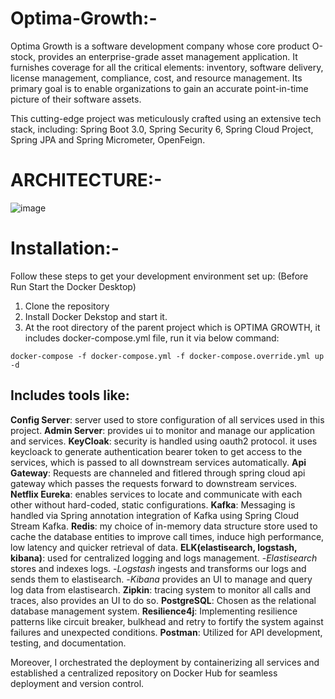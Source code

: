 # Optima-Growth:-
Optima Growth is a software development company whose core product  O-stock, provides an enterprise-grade asset management application. It furnishes coverage for all the critical elements: inventory, software delivery, license management, compliance, cost, and resource management. Its primary goal is to enable organizations to gain an accurate point-in-time picture of their software assets.
 
This cutting-edge project was meticulously crafted using an extensive tech stack, including:
Spring Boot 3.0, Spring Security 6, Spring Cloud Project, Spring JPA and Spring Micrometer, OpenFeign.

# ARCHITECTURE:-
![image](https://github.com/Alphabtw00/Optima-Growth/assets/124119017/0b774d6c-1576-4491-b3ae-688a6929ddb1)


# Installation:-

Follow these steps to get your development environment set up: (Before Run Start the Docker Desktop)
1. Clone the repository
2. Install Docker Dekstop and start it.
3. At the root directory of the parent project which is OPTIMA GROWTH, it includes docker-compose.yml file, run it via below command:
```
docker-compose -f docker-compose.yml -f docker-compose.override.yml up -d
```


## Includes tools like: 
**Config Server**: server used to store configuration of all services used in this project. 
**Admin Server**: provides ui to monitor and manage our application and services.
**KeyCloak**: security is handled using oauth2 protocol. it uses keycloack to generate authentication bearer token to get access to the services, which is passed to all downstream services automatically.
**Api Gateway**: Requests are channeled and fitlered through spring cloud api gateway which passes the requests forward to  downstream services.
**Netflix Eureka**: enables services to locate and communicate with each other without hard-coded, static configurations.
**Kafka**: Messaging is handled via Spring annotation integration of Kafka using Spring Cloud Stream Kafka.
**Redis**: my choice of in-memory data structure store used to cache the database entities to improve call times, induce high performance, low latency and quicker retrieval of data.
**ELK(elastisearch, logstash, kibana)**: used for centralized logging and logs management. 
    -*Elastisearch* stores and indexes logs.
    -*Logstash* ingests and transforms our logs and sends them to elastisearch.
    -*Kibana* provides an UI to manage and query log data from elastisearch.
**Zipkin**: tracing system to monitor all calls and traces, also provides an UI to do so.
**PostgreSQL**: Chosen as the relational database management system.
**Resilience4j**: Implementing resilience patterns like circuit breaker, bulkhead and retry to fortify the system against failures and unexpected conditions.
**Postman**: Utilized for API development, testing, and documentation.

Moreover, I orchestrated the deployment by containerizing all services and established a centralized repository on Docker Hub for seamless deployment and version control.  


